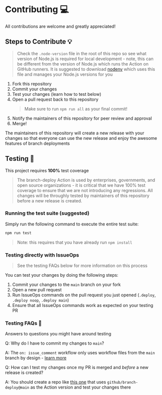 # Contributing 💻

All contributions are welcome and greatly appreciated!

## Steps to Contribute 💡

> Check the `.node-version` file in the root of this repo so see what version of Node.js is required for local development - note, this can be different from the version of Node.js which runs the Action on GitHub runners. It is suggested to download [nodenv](https://github.com/nodenv/nodenv) which uses this file and manages your Node.js versions for you

1. Fork this repository
2. Commit your changes
3. Test your changes (learn how to test below)
4. Open a pull request back to this repository
    > Make sure to run `npm run all` as your final commit!
5. Notify the maintainers of this repository for peer review and approval
6. Merge!

The maintainers of this repository will create a new release with your changes so that everyone can use the new release and enjoy the awesome features of branch deployments

## Testing 🧪

This project requires **100%** test coverage

> The branch-deploy Action is used by enterprises, governments, and open source organizations - it is critical that we have 100% test coverage to ensure that we are not introducing any regressions. All changes will be throughly tested by maintainers of this repository before a new release is created.

### Running the test suite (suggested)

Simply run the following command to execute the entire test suite:

```bash
npm run test
```

> Note: this requires that you have already run `npm install`

### Testing directly with IssueOps

> See the testing FAQs below for more information on this process

You can test your changes by doing the following steps:

1. Commit your changes to the `main` branch on your fork
2. Open a new pull request
3. Run IssueOps commands on the pull request you just opened (`.deploy`, `.deploy noop`, `.deploy main`)
4. Ensure that all IssueOps commands work as expected on your testing PR

### Testing FAQs 🤔

Answers to questions you might have around testing

Q: Why do I have to commit my changes to `main`?

A: The `on: issue_comment` workflow only uses workflow files from the `main` branch by design - [learn more](https://github.com/github/branch-deploy#security-)

Q: How can I test my changes once my PR is merged and *before* a new release is created?

A: You should create a repo like [this one](https://github.com/GrantBirki/actions-sandbox) that uses `github/branch-deploy@main` as the Action version and test your changes there
